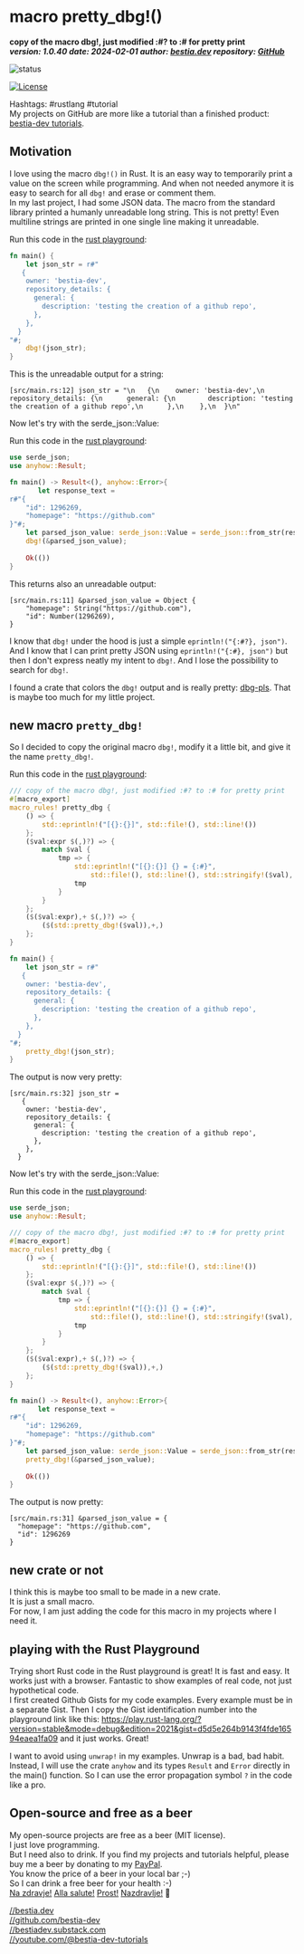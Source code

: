 [//]: # (auto_md_to_doc_comments segment start A)

# macro pretty_dbg!()  

[//]: # (auto_cargo_toml_to_md start)

**copy of the macro dbg!, just modified :#? to :# for pretty print**  
***version: 1.0.40 date: 2024-02-01 author: [bestia.dev](https://bestia.dev) repository: [GitHub](https://github.com/bestia-dev/pretty_dbg)***  

[//]: # (auto_cargo_toml_to_md end)

 ![status](https://img.shields.io/badge/pre_alpha-red)

[//]: # (auto_lines_of_code start)

[//]: # (auto_lines_of_code end)

[![License](https://img.shields.io/badge/license-MIT-blue.svg)](https://github.com/bestia-dev/pretty_dbg/blob/master/LICENSE)

Hashtags: #rustlang #tutorial  
My projects on GitHub are more like a tutorial than a finished product: [bestia-dev tutorials](https://github.com/bestia-dev/tutorials_rust_wasm).

## Motivation

I love using the macro `dbg!()` in Rust. It is an easy way to temporarily print a value on the screen while programming. And when not needed anymore it is easy to search for all `dbg!` and erase or comment them.  
In my last project, I had some JSON data. The macro from the standard library printed a humanly unreadable long string. This is not pretty! Even multiline strings are printed in one single line making it unreadable.

Run this code in the [rust playground](https://play.rust-lang.org/?version=stable&mode=debug&edition=2021&gist=a8f5eb34d97ec5818550f59af9a3c545):

```rust
fn main() {
    let json_str = r#"
   {
    owner: 'bestia-dev',
    repository_details: {
      general: {
        description: 'testing the creation of a github repo',
      },
    },
  }
"#;
    dbg!(json_str);
}
```

This is the unreadable output for a string:

```output
[src/main.rs:12] json_str = "\n   {\n    owner: 'bestia-dev',\n    repository_details: {\n      general: {\n        description: 'testing the creation of a github repo',\n      },\n    },\n  }\n"
```

Now let's try with the serde_json::Value:

Run this code in the [rust playground](https://play.rust-lang.org/?version=stable&mode=debug&edition=2021&gist=c88ade301a7aa16bf27e7b8b9b6790ac):

```rust
use serde_json;
use anyhow::Result;

fn main() -> Result<(), anyhow::Error>{
       let response_text =
r#"{
    "id": 1296269,
    "homepage": "https://github.com"
}"#;
    let parsed_json_value: serde_json::Value = serde_json::from_str(response_text)?;
    dbg!(&parsed_json_value);
    
    Ok(())
}
```

This returns also an unreadable output:

```output
[src/main.rs:11] &parsed_json_value = Object {
    "homepage": String("https://github.com"),
    "id": Number(1296269),
}
```

I know that `dbg!` under the hood is just a simple `eprintln!("{:#?}, json")`.
And I know that I can print pretty JSON using `eprintln!("{:#}, json")` but then I don't express neatly my intent to `dbg!`. And I lose the possibility to search for `dbg!`.  

I found a crate that colors the `dbg!` output and is really pretty: [dbg-pls](https://github.com/conradludgate/dbg-pls). That is maybe too much for my little project.  

## new macro `pretty_dbg!`

So I decided to copy the original macro `dbg!`, modify it a little bit, and give it the name `pretty_dbg!`.  

Run this code in the [rust playground](https://play.rust-lang.org/?version=stable&mode=debug&edition=2021&gist=e9ef982465f717d9c5b642aead94a4ff):

```rust
/// copy of the macro dbg!, just modified :#? to :# for pretty print
#[macro_export]
macro_rules! pretty_dbg {
    () => {
        std::eprintln!("[{}:{}]", std::file!(), std::line!())
    };
    ($val:expr $(,)?) => {
        match $val {
            tmp => {
                std::eprintln!("[{}:{}] {} = {:#}",
                    std::file!(), std::line!(), std::stringify!($val), &tmp);
                tmp
            }
        }
    };
    ($($val:expr),+ $(,)?) => {
        ($(std::pretty_dbg!($val)),+,)
    };
}

fn main() {
    let json_str = r#"
   {
    owner: 'bestia-dev',
    repository_details: {
      general: {
        description: 'testing the creation of a github repo',
      },
    },
  }
"#;
    pretty_dbg!(json_str);
}
```

The output is now very pretty:

```output
[src/main.rs:32] json_str = 
   {
    owner: 'bestia-dev',
    repository_details: {
      general: {
        description: 'testing the creation of a github repo',
      },
    },
  }
```

Now let's try with the serde_json::Value:

Run this code in the [rust playground](https://play.rust-lang.org/?version=stable&mode=debug&edition=2021&gist=d5d5e264b9143f4fde16594eaea1fa09):

```rust
use serde_json;
use anyhow::Result;

/// copy of the macro dbg!, just modified :#? to :# for pretty print
#[macro_export]
macro_rules! pretty_dbg {
    () => {
        std::eprintln!("[{}:{}]", std::file!(), std::line!())
    };
    ($val:expr $(,)?) => {
        match $val {
            tmp => {
                std::eprintln!("[{}:{}] {} = {:#}",
                    std::file!(), std::line!(), std::stringify!($val), &tmp);
                tmp
            }
        }
    };
    ($($val:expr),+ $(,)?) => {
        ($(std::pretty_dbg!($val)),+,)
    };
}

fn main() -> Result<(), anyhow::Error>{
       let response_text =
r#"{
    "id": 1296269,
    "homepage": "https://github.com"
}"#;
    let parsed_json_value: serde_json::Value = serde_json::from_str(response_text)?;
    pretty_dbg!(&parsed_json_value);
    
    Ok(())
}
```

The output is now pretty:

```output
[src/main.rs:31] &parsed_json_value = {
  "homepage": "https://github.com",
  "id": 1296269
}
```

## new crate or not

I think this is maybe too small to be made in a new crate.  
It is just a small macro.  
For now, I am just adding the code for this macro in my projects where I need it.  

## playing with the Rust Playground

Trying short Rust code in the Rust playground is great! It is fast and easy. It works just with a browser. Fantastic to show examples of real code, not just hypothetical code.  
I first created Github Gists for my code examples. Every example must be in a separate Gist. Then I copy the Gist identification number into the playground link like this: <https://play.rust-lang.org/?version=stable&mode=debug&edition=2021&gist=d5d5e264b9143f4fde16594eaea1fa09> and it just works. Great!

I want to avoid using `unwrap!` in my examples. Unwrap is a bad, bad habit.   Instead, I will use the crate `anyhow` and its types `Result` and `Error` directly in the main() function. So I can use the error propagation symbol `?` in the code like a pro.  

## Open-source and free as a beer

My open-source projects are free as a beer (MIT license).  
I just love programming.  
But I need also to drink. If you find my projects and tutorials helpful, please buy me a beer by donating to my [PayPal](https://paypal.me/LucianoBestia).  
You know the price of a beer in your local bar ;-)  
So I can drink a free beer for your health :-)  
[Na zdravje!](https://translate.google.com/?hl=en&sl=sl&tl=en&text=Na%20zdravje&op=translate) [Alla salute!](https://dictionary.cambridge.org/dictionary/italian-english/alla-salute) [Prost!](https://dictionary.cambridge.org/dictionary/german-english/prost) [Nazdravlje!](https://matadornetwork.com/nights/how-to-say-cheers-in-50-languages/) 🍻

[//bestia.dev](https://bestia.dev)  
[//github.com/bestia-dev](https://github.com/bestia-dev)  
[//bestiadev.substack.com](https://bestiadev.substack.com)  
[//youtube.com/@bestia-dev-tutorials](https://youtube.com/@bestia-dev-tutorials)  

[//]: # (auto_md_to_doc_comments segment end A)
